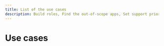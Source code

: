 ```yaml
---
title: List of the use cases
description: Build roles, Find the out-of-scope apps, Set support priorities
---
```

# Use cases